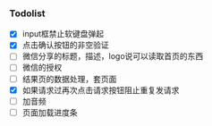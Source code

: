 ### Todolist
- [x] input框禁止软键盘弹起
- [x] 点击确认按钮的非空验证
- [ ] 微信分享的标题，描述，logo说可以读取首页的东西
- [ ] 微信的授权
- [ ] 结果页的数据处理，套页面
- [x] 如果请求过再次点击请求按钮阻止重复发请求
- [ ] 加音频
- [ ] 页面加载进度条
